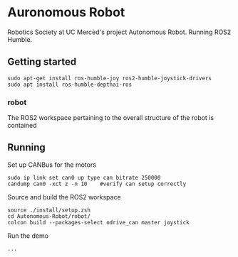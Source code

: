 # Auronomous Robot
Robotics Society at UC Merced's project Autonomous Robot. Running ROS2 Humble. 

## Getting started
```
sudo apt-get install ros-humble-joy ros2-humble-joystick-drivers
sudo apt install ros-humble-depthai-ros
```

### robot
The ROS2 workspace pertaining to the overall structure of the robot is contained

## Running 
Set up CANBus for the motors
 ```
 sudo ip link set can0 up type can bitrate 250000
 candump can0 -xct z -n 10    #verify can setup correctly
 ```
Source and build the ROS2 workspace
 ```
 source ./install/setup.zsh
 cd Autonomous-Robot/robot/
 colcon build --packages-select odrive_can master joystick 
 ```
 Run the demo
```
...
```